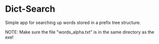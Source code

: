 # Dict-Search
Simple app for searching up words stored in a prefix tree structure.

NOTE: Make sure the file "words_alpha.txt" is in the same directory as the exe!
